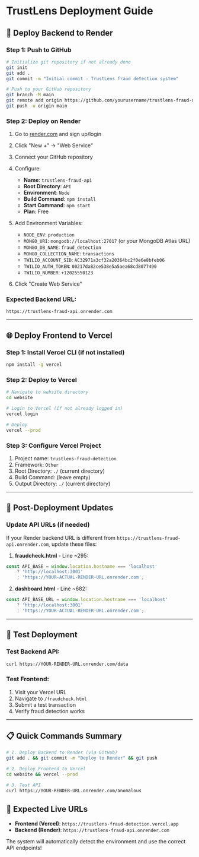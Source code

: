 # TrustLens Deployment Guide

## 🚀 Deploy Backend to Render

### Step 1: Push to GitHub
```bash
# Initialize git repository if not already done
git init
git add .
git commit -m "Initial commit - TrustLens fraud detection system"

# Push to your GitHub repository
git branch -M main
git remote add origin https://github.com/yourusername/trustlens-fraud-detection.git
git push -u origin main
```

### Step 2: Deploy on Render
1. Go to [render.com](https://render.com) and sign up/login
2. Click "New +" → "Web Service"
3. Connect your GitHub repository
4. Configure:
   - **Name**: `trustlens-fraud-api`
   - **Root Directory**: `API`
   - **Environment**: `Node`
   - **Build Command**: `npm install`
   - **Start Command**: `npm start`
   - **Plan**: Free

5. Add Environment Variables:
   - `NODE_ENV`: `production`
   - `MONGO_URI`: `mongodb://localhost:27017` (or your MongoDB Atlas URL)
   - `MONGO_DB_NAME`: `fraud_detection`
   - `MONGO_COLLECTION_NAME`: `transactions`
   - `TWILIO_ACCOUNT_SID`: `AC32971a3cf32a20364bc2f0e6e8bfeb06`
   - `TWILIO_AUTH_TOKEN`: `00217da82ce538e5a5aea68cd8077490`
   - `TWILIO_NUMBER`: `+12025550123`

6. Click "Create Web Service"

### Expected Backend URL: 
`https://trustlens-fraud-api.onrender.com`

---

## 🌐 Deploy Frontend to Vercel

### Step 1: Install Vercel CLI (if not installed)
```bash
npm install -g vercel
```

### Step 2: Deploy to Vercel
```bash
# Navigate to website directory
cd website

# Login to Vercel (if not already logged in)
vercel login

# Deploy
vercel --prod
```

### Step 3: Configure Vercel Project
1. Project name: `trustlens-fraud-detection`
2. Framework: `Other`
3. Root Directory: `./` (current directory)
4. Build Command: (leave empty)
5. Output Directory: `./` (current directory)

---

## 🔧 Post-Deployment Updates

### Update API URLs (if needed)
If your Render backend URL is different from `https://trustlens-fraud-api.onrender.com`, update these files:

1. **fraudcheck.html** - Line ~295:
```javascript
const API_BASE = window.location.hostname === 'localhost' 
    ? 'http://localhost:3001' 
    : 'https://YOUR-ACTUAL-RENDER-URL.onrender.com';
```

2. **dashboard.html** - Line ~682:
```javascript
const API_BASE_URL = window.location.hostname === 'localhost' 
    ? 'http://localhost:3001' 
    : 'https://YOUR-ACTUAL-RENDER-URL.onrender.com';
```

---

## 🧪 Test Deployment

### Test Backend API:
```bash
curl https://YOUR-RENDER-URL.onrender.com/data
```

### Test Frontend:
1. Visit your Vercel URL
2. Navigate to `/fraudcheck.html`
3. Submit a test transaction
4. Verify fraud detection works

---

## 📋 Quick Commands Summary

```bash
# 1. Deploy Backend to Render (via GitHub)
git add . && git commit -m "Deploy to Render" && git push

# 2. Deploy Frontend to Vercel
cd website && vercel --prod

# 3. Test API
curl https://YOUR-RENDER-URL.onrender.com/anomalous
```

## 🔗 Expected Live URLs

- **Frontend (Vercel)**: `https://trustlens-fraud-detection.vercel.app`
- **Backend (Render)**: `https://trustlens-fraud-api.onrender.com`

The system will automatically detect the environment and use the correct API endpoints!